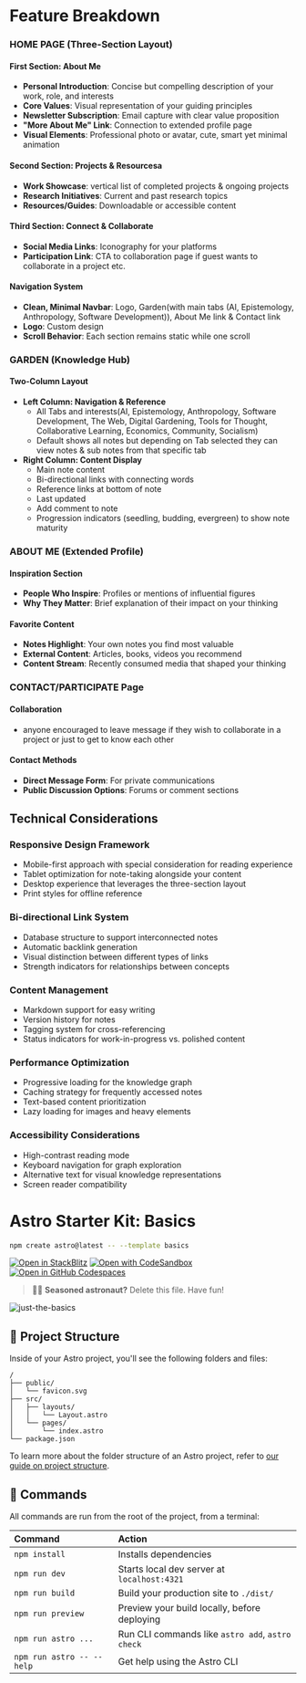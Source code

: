 # **Feature Breakdown**

### HOME PAGE (Three-Section Layout)
#### First Section: About Me
- **Personal Introduction**: Concise but compelling description of your work, role, and interests
- **Core Values**: Visual representation of your guiding principles
- **Newsletter Subscription**: Email capture with clear value proposition
- **"More About Me" Link**: Connection to extended profile page
- **Visual Elements**: Professional photo or avatar, cute, smart yet minimal animation
#### Second Section: Projects & Resourcesa
- **Work Showcase**: vertical list of completed projects &  ongoing projects
- **Research Initiatives**: Current and past research topics
- **Resources/Guides**: Downloadable or accessible content
#### Third Section: Connect & Collaborate
- **Social Media Links**: Iconography for your platforms
- **Participation Link**: CTA to collaboration page if guest wants to collaborate in a project etc.
#### Navigation System
- **Clean, Minimal Navbar**: Logo, Garden(with main tabs (AI, Epistemology, Anthropology, Software Development)), About Me link & Contact link
- **Logo**: Custom design
- **Scroll Behavior**: Each section remains static while one scroll
### GARDEN (Knowledge Hub)
#### Two-Column Layout
- **Left Column: Navigation & Reference**
    - All Tabs and interests(AI, Epistemology, Anthropology, Software Development, The Web, Digital Gardening, Tools for Thought, Collaborative Learning, Economics, Community, Socialism)
    - Default shows all notes but depending on Tab selected they can view notes & sub notes from that specific tab
- **Right Column: Content Display**
    - Main note content
    - Bi-directional links with connecting words
    - Reference links at bottom of note
    - Last updated 
    - Add comment to note
    - Progression indicators (seedling, budding, evergreen) to show note maturity
### ABOUT ME (Extended Profile)
#### Inspiration Section
- **People Who Inspire**: Profiles or mentions of influential figures
- **Why They Matter**: Brief explanation of their impact on your thinking
#### Favorite Content
- **Notes Highlight**: Your own notes you find most valuable
- **External Content**: Articles, books, videos you recommend
- **Content Stream**: Recently consumed media that shaped your thinking
### CONTACT/PARTICIPATE Page
#### Collaboration
- anyone encouraged to leave message if they wish to collaborate in a project or just to get to know each other
#### Contact Methods 
- **Direct Message Form**: For private communications
- **Public Discussion Options**: Forums or comment sections
## Technical Considerations
### Responsive Design Framework
- Mobile-first approach with special consideration for reading experience
- Tablet optimization for note-taking alongside your content
- Desktop experience that leverages the three-section layout
- Print styles for offline reference
### Bi-directional Link System
- Database structure to support interconnected notes
- Automatic backlink generation
- Visual distinction between different types of links
- Strength indicators for relationships between concepts
### Content Management
- Markdown support for easy writing
- Version history for notes
- Tagging system for cross-referencing
- Status indicators for work-in-progress vs. polished content
### Performance Optimization
- Progressive loading for the knowledge graph
- Caching strategy for frequently accessed notes
- Text-based content prioritization
- Lazy loading for images and heavy elements
### Accessibility Considerations
- High-contrast reading mode
- Keyboard navigation for graph exploration
- Alternative text for visual knowledge representations
- Screen reader compatibility
















# Astro Starter Kit: Basics

```sh
npm create astro@latest -- --template basics
```

[![Open in StackBlitz](https://developer.stackblitz.com/img/open_in_stackblitz.svg)](https://stackblitz.com/github/withastro/astro/tree/latest/examples/basics)
[![Open with CodeSandbox](https://assets.codesandbox.io/github/button-edit-lime.svg)](https://codesandbox.io/p/sandbox/github/withastro/astro/tree/latest/examples/basics)
[![Open in GitHub Codespaces](https://github.com/codespaces/badge.svg)](https://codespaces.new/withastro/astro?devcontainer_path=.devcontainer/basics/devcontainer.json)

> 🧑‍🚀 **Seasoned astronaut?** Delete this file. Have fun!

![just-the-basics](https://github.com/withastro/astro/assets/2244813/a0a5533c-a856-4198-8470-2d67b1d7c554)

## 🚀 Project Structure

Inside of your Astro project, you'll see the following folders and files:

```text
/
├── public/
│   └── favicon.svg
├── src/
│   ├── layouts/
│   │   └── Layout.astro
│   └── pages/
│       └── index.astro
└── package.json
```

To learn more about the folder structure of an Astro project, refer to [our guide on project structure](https://docs.astro.build/en/basics/project-structure/).

## 🧞 Commands

All commands are run from the root of the project, from a terminal:

| Command                   | Action                                           |
| :------------------------ | :----------------------------------------------- |
| `npm install`             | Installs dependencies                            |
| `npm run dev`             | Starts local dev server at `localhost:4321`      |
| `npm run build`           | Build your production site to `./dist/`          |
| `npm run preview`         | Preview your build locally, before deploying     |
| `npm run astro ...`       | Run CLI commands like `astro add`, `astro check` |
| `npm run astro -- --help` | Get help using the Astro CLI                     |
